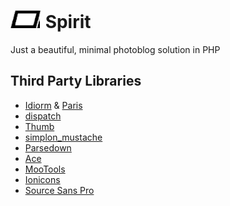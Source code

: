 # ![](spirit/views/resources/logo.png) Spirit
Just a beautiful, minimal photoblog solution in PHP

## Third Party Libraries
* [Idiorm](https://github.com/j4mie/idiorm) & [Paris](https://github.com/j4mie/paris)
* [dispatch](https://github.com/badphp/dispatch)
* [Thumb](https://github.com/jamiebicknell/Thumb)
* [simplon_mustache](https://github.com/fightbulc/simplon_mustache)
* [Parsedown](http://parsedown.org/)
* [Ace](http://ace.c9.io/)
* [MooTools](http://mootools.net/)
* [Ionicons](http://ionicons.com/)
* [Source Sans Pro](http://adobe-fonts.github.io/source-sans-pro/)
